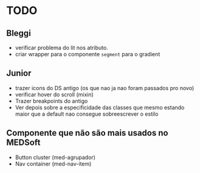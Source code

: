 # TODO

## Bleggi

- verificar problema do lit nos atributo.
- criar wrapper para o componente `segment` para o gradient

## Junior

- trazer icons do DS antigo (os que nao ja nao foram passados pro novo)
- verificar hover do scroll (mixin)
- Trazer breakpoints do antigo
- Ver depois sobre a especificidade das classes que mesmo estando maior que a default nao consegue sobreescrever o estilo

## Componente que não são mais usados no MEDSoft

- Button cluster (med-agrupador)
- Nav container (med-nav-item)
